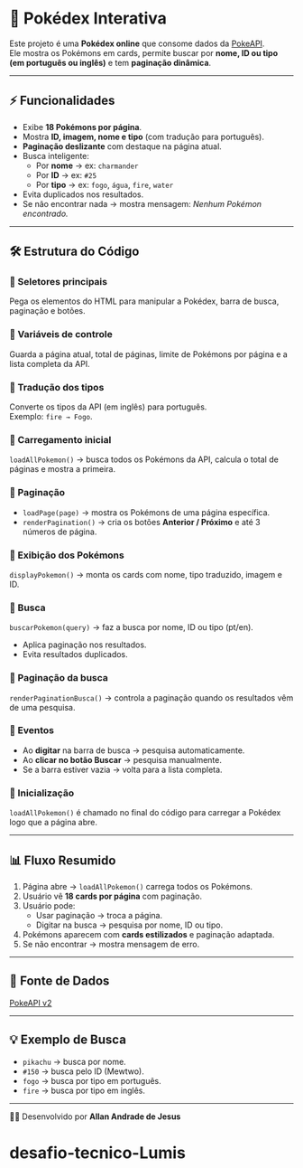 # 📖 Pokédex Interativa

Este projeto é uma **Pokédex online** que consome dados da [PokeAPI](https://pokeapi.co/).  
Ele mostra os Pokémons em cards, permite buscar por **nome, ID ou tipo (em português ou inglês)** e tem **paginação dinâmica**.

---

## ⚡ Funcionalidades
- Exibe **18 Pokémons por página**.
- Mostra **ID, imagem, nome e tipo** (com tradução para português).
- **Paginação deslizante** com destaque na página atual.
- Busca inteligente:
  - Por **nome** → ex: `charmander`
  - Por **ID** → ex: `#25`
  - Por **tipo** → ex: `fogo`, `água`, `fire`, `water`
- Evita duplicados nos resultados.
- Se não encontrar nada → mostra mensagem: *Nenhum Pokémon encontrado.*

---

## 🛠️ Estrutura do Código

### 🔹 Seletores principais
Pega os elementos do HTML para manipular a Pokédex, barra de busca, paginação e botões.

### 🔹 Variáveis de controle
Guarda a página atual, total de páginas, limite de Pokémons por página e a lista completa da API.

### 🔹 Tradução dos tipos
Converte os tipos da API (em inglês) para português.  
Exemplo: `fire → Fogo`.

### 🔹 Carregamento inicial
`loadAllPokemon()` → busca todos os Pokémons da API, calcula o total de páginas e mostra a primeira.

### 🔹 Paginação
- `loadPage(page)` → mostra os Pokémons de uma página específica.  
- `renderPagination()` → cria os botões **Anterior / Próximo** e até 3 números de página.

### 🔹 Exibição dos Pokémons
`displayPokemon()` → monta os cards com nome, tipo traduzido, imagem e ID.

### 🔹 Busca
`buscarPokemon(query)` → faz a busca por nome, ID ou tipo (pt/en).  
- Aplica paginação nos resultados.  
- Evita resultados duplicados.

### 🔹 Paginação da busca
`renderPaginationBusca()` → controla a paginação quando os resultados vêm de uma pesquisa.

### 🔹 Eventos
- Ao **digitar** na barra de busca → pesquisa automaticamente.  
- Ao **clicar no botão Buscar** → pesquisa manualmente.  
- Se a barra estiver vazia → volta para a lista completa.

### 🔹 Inicialização
`loadAllPokemon()` é chamado no final do código para carregar a Pokédex logo que a página abre.

---

## 📊 Fluxo Resumido

1. Página abre → `loadAllPokemon()` carrega todos os Pokémons.  
2. Usuário vê **18 cards por página** com paginação.  
3. Usuário pode:  
   - Usar paginação → troca a página.  
   - Digitar na busca → pesquisa por nome, ID ou tipo.  
4. Pokémons aparecem com **cards estilizados** e paginação adaptada.  
5. Se não encontrar → mostra mensagem de erro.

---

## 🔗 Fonte de Dados
[PokeAPI v2](https://pokeapi.co/)

---

## 💡 Exemplo de Busca
- `pikachu` → busca por nome.  
- `#150` → busca pelo ID (Mewtwo).  
- `fogo` → busca por tipo em português.  
- `fire` → busca por tipo em inglês.

---

👨‍💻 Desenvolvido por **Allan Andrade de Jesus**
# desafio-tecnico-Lumis
